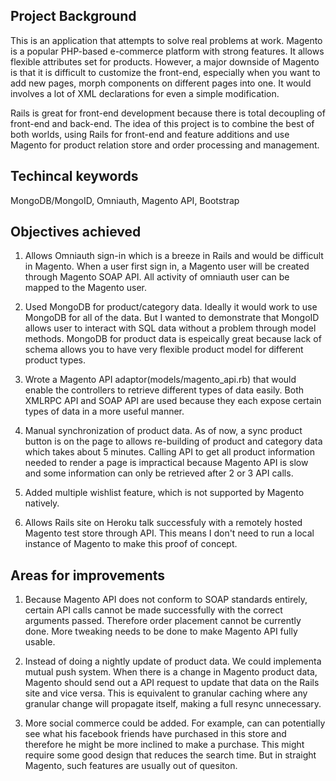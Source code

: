 ## Project Background

This is an application that attempts to solve real problems at work. Magento is a popular PHP-based e-commerce platform with strong features. It allows flexible attributes set for products. However, a major downside of Magento is that it is difficult to customize the front-end, especially when you want to add new pages, morph components on different pages into one. It would involves a lot of XML declarations for even a simple modification.

Rails is great for front-end development because there is total decoupling of front-end and back-end. The idea of this project is to combine the best of both worlds, using Rails for front-end and feature additions and use Magento for product relation store and order processing and management.

## Techincal keywords
MongoDB/MongoID, Omniauth, Magento API, Bootstrap
  
## Objectives achieved
1. Allows Omniauth sign-in which is a breeze in Rails and would be difficult in Magento. When a user first sign in, a Magento user will be created through Magento SOAP API. All activity of omniauth user can be mapped to the Magento user.

2. Used MongoDB for product/category data. Ideally it would work to use MongoDB for all of the data. But I wanted to demonstrate that MongoID allows user to interact with SQL data without a problem through model methods. MongoDB for product data is espeically great because lack of schema allows you to have very flexible product model for different product types.

3. Wrote a Magento API adaptor(models/magento_api.rb) that would enable the controllers to retrieve different types of data easily. Both XMLRPC API and SOAP API are used because they each expose certain types of data in a more useful manner.

4. Manual synchronization of product data. As of now, a sync product button is on the page to allows re-building of product and category data which takes about 5 minutes. Calling API to get all product information needed to render a page is impractical because Magento API is slow and some information can only be retrieved after 2 or 3 API calls.

5. Added multiple wishlist feature, which is not supported by Magento natively. 

6. Allows Rails site on Heroku talk successfuly with a remotely hosted Magento test store through API. This means I don't need to run a local instance of Magento to make this proof of concept. 


## Areas for improvements
1. Because Magento API does not conform to SOAP standards entirely, certain API calls cannot be made successfully with the correct arguments passed. Therefore order placement cannot be currently done. More tweaking needs to be done to make Magento API fully usable.

2. Instead of doing a nightly update of product data. We could implementa mutual push system. When there is a change in Magento product data, Magento should send out a API request to update that data on the Rails site and vice versa. This is equivalent to granular caching where any granular change will propagate itself, making a full resync unnecessary.
 
3. More social commerce could be added. For example, can can potentially see what his facebook friends have purchased in this store and therefore he might be more inclined to make a purchase. This might require some good design that reduces the search time. But in straight Magento, such features are usually out of quesiton.


